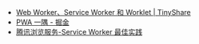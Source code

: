* [Web Worker、Service Worker 和 Worklet | TinyShare](https://tinyshare.cn/post/HpDVBvTWbUD)
* [PWA 一隅 - 掘金](https://juejin.im/post/5b87c984e51d4559a81ee575)
* [腾讯浏览服务-Service Worker 最佳实践](https://x5.tencent.com/tbs/guide/serviceworker.html)